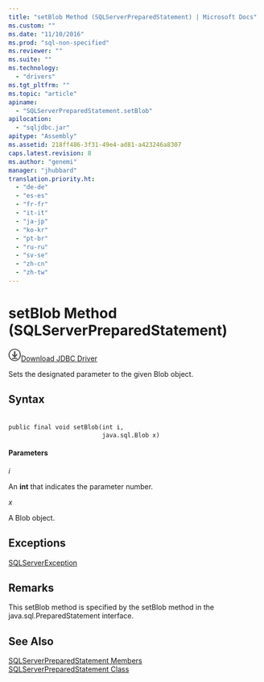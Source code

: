 ```yaml
---
title: "setBlob Method (SQLServerPreparedStatement) | Microsoft Docs"
ms.custom: ""
ms.date: "11/10/2016"
ms.prod: "sql-non-specified"
ms.reviewer: ""
ms.suite: ""
ms.technology: 
  - "drivers"
ms.tgt_pltfrm: ""
ms.topic: "article"
apiname: 
  - "SQLServerPreparedStatement.setBlob"
apilocation: 
  - "sqljdbc.jar"
apitype: "Assembly"
ms.assetid: 218ff486-3f31-49e4-ad81-a423246a8307
caps.latest.revision: 8
ms.author: "genemi"
manager: "jhubbard"
translation.priority.ht: 
  - "de-de"
  - "es-es"
  - "fr-fr"
  - "it-it"
  - "ja-jp"
  - "ko-kr"
  - "pt-br"
  - "ru-ru"
  - "sv-se"
  - "zh-cn"
  - "zh-tw"
---
```

# setBlob Method (SQLServerPreparedStatement)
![Download](../../../ssdt/media/download.png)[Download JDBC Driver](http://go.microsoft.com/fwlink/?LinkId=245496)

  Sets the designated parameter to the given Blob object.  
  
## Syntax  
  
```  
  
public final void setBlob(int i,  
                          java.sql.Blob x)  
```  
  
#### Parameters  
 *i*  
  
 An **int** that indicates the parameter number.  
  
 *x*  
  
 A Blob object.  
  
## Exceptions  
 [SQLServerException](../../../connect/jdbc/reference/sqlserverexception-class.md)  
  
## Remarks  
 This setBlob method is specified by the setBlob method in the java.sql.PreparedStatement interface.  
  
## See Also  
 [SQLServerPreparedStatement Members](../../../connect/jdbc/reference/sqlserverpreparedstatement-members.md)   
 [SQLServerPreparedStatement Class](../../../connect/jdbc/reference/sqlserverpreparedstatement-class.md)  
  
  
